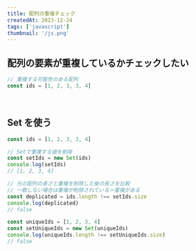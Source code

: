 ```yaml
---
title: 配列の重複チェック
createdAt: 2023-12-24
tags: ['javascript']
thumbnail: '/js.png'
---
```


## 配列の要素が重複しているかチェックしたい

```javascript
// 重複する可能性のある配列
const ids = [1, 2, 3, 3, 4]
```

<br />

## Set を使う

```javascript
const ids = [1, 2, 3, 3, 4]

// Setで重複する値を削除
const setIds = new Set(ids)
console.log(setIds)
// [1, 2, 3, 4]

// 元の配列の長さと重複を削除した後の長さを比較
// 一致しない場合は重複が削除されている＝重複がある
const deplicated = ids.length !== setIds.size
console.log(deplicated)
// false

const uniqueIds = [1, 2, 3, 4]
const setUniqueIds = new Set(uniqueIds)
console.log(uniqueIds.length !== setUniqueIds.size)
// false
```
